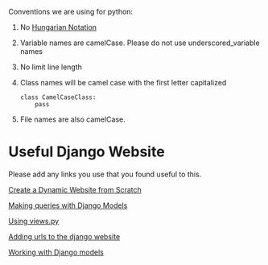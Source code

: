 Conventions we are using for python:
 1. No [Hungarian Notation](http://en.wikipedia.org/wiki/Hungarian_notation)
 2. Variable names are camelCase.  Please do not use underscored_variable names
 3. No limit line length
 4. Class names will be camel case with the first letter capitalized
 
        class CamelCaseClass:
            pass
 5. File names are also camelCase.

Useful Django Website
===================
Please add any links you use that you found useful to this.

[Create a Dynamic Website from Scratch](http://net.tutsplus.com/tutorials/python-tutorials/python-from-scratch-creating-a-dynamic-website/)

[Making queries with Django Models](https://docs.djangoproject.com/en/1.3/topics/db/queries/)

[Using views.py](https://docs.djangoproject.com/en/1.3/topics/http/views/)

[Adding urls to the django website](https://docs.djangoproject.com/en/1.3/topics/http/urls/)

[Working with Django models](http://www.b-list.org/weblog/2007/nov/04/working-models/)
